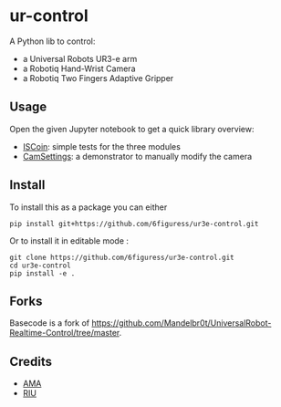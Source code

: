 # ur-control
A Python lib to control:
- a Universal Robots UR3-e arm
- a Robotiq Hand-Wrist Camera
- a Robotiq Two Fingers Adaptive Gripper

## Usage
Open the given Jupyter notebook to get a quick library overview:

- [ISCoin](ISCoin.ipynb): simple tests for the three modules
- [CamSettings](CamSettings.ipynb): a demonstrator to manually modify the camera 

## Install


To install this as a package you can either

```shell
pip install git+https://github.com/6figuress/ur3e-control.git
```

Or to install it in editable mode :

```shell
git clone https://github.com/6figuress/ur3e-control.git
cd ur3e-control
pip install -e .
```

## Forks
Basecode is a fork of https://github.com/Mandelbr0t/UniversalRobot-Realtime-Control/tree/master.

## Credits
* [AMA](https://people.hes-so.ch/fr/profile/4756082430-axel-amand)
* [RIU](https://people.hes-so.ch/fr/profile/2314729-murielle-richard)